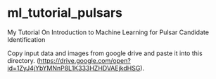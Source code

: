 # ml_tutorial_pulsars
My Tutorial On Introduction to Machine Learning for Pulsar Candidate Identification

Copy input data and images from google drive and paste it into this directory. (https://drive.google.com/open?id=1ZyJ4jYbYMNnP8L1K333HZHDVAEjkdHSG).


